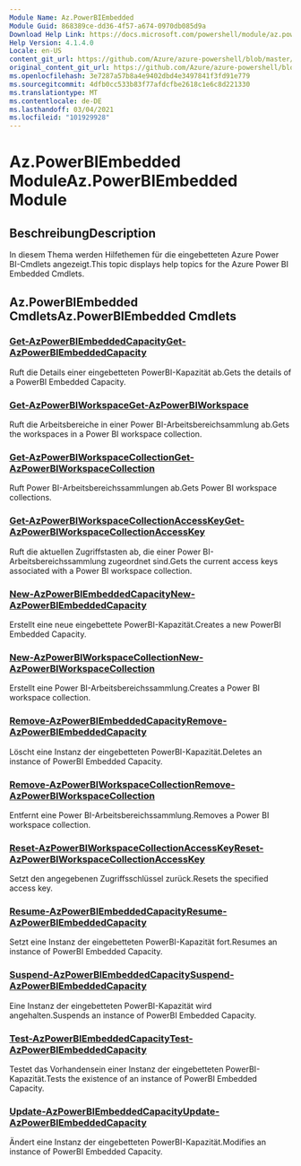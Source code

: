 ```yaml
---
Module Name: Az.PowerBIEmbedded
Module Guid: 868389ce-dd36-4f57-a674-0970db085d9a
Download Help Link: https://docs.microsoft.com/powershell/module/az.powerbiembedded
Help Version: 4.1.4.0
Locale: en-US
content_git_url: https://github.com/Azure/azure-powershell/blob/master/src/PowerBIEmbedded/PowerBIEmbedded/help/Az.PowerBIEmbedded.md
original_content_git_url: https://github.com/Azure/azure-powershell/blob/master/src/PowerBIEmbedded/PowerBIEmbedded/help/Az.PowerBIEmbedded.md
ms.openlocfilehash: 3e7287a57b8a4e9402dbd4e3497841f3fd91e779
ms.sourcegitcommit: 4dfb0cc533b83f77afdcfbe2618c1e6c8d221330
ms.translationtype: MT
ms.contentlocale: de-DE
ms.lasthandoff: 03/04/2021
ms.locfileid: "101929928"
---
```

# <span data-ttu-id="a21ce-101">Az.PowerBIEmbedded Module</span><span class="sxs-lookup"><span data-stu-id="a21ce-101">Az.PowerBIEmbedded Module</span></span>
## <span data-ttu-id="a21ce-102">Beschreibung</span><span class="sxs-lookup"><span data-stu-id="a21ce-102">Description</span></span>
<span data-ttu-id="a21ce-103">In diesem Thema werden Hilfethemen für die eingebetteten Azure Power BI-Cmdlets angezeigt.</span><span class="sxs-lookup"><span data-stu-id="a21ce-103">This topic displays help topics for the Azure Power BI Embedded Cmdlets.</span></span>

## <span data-ttu-id="a21ce-104">Az.PowerBIEmbedded Cmdlets</span><span class="sxs-lookup"><span data-stu-id="a21ce-104">Az.PowerBIEmbedded Cmdlets</span></span>
### [<span data-ttu-id="a21ce-105">Get-AzPowerBIEmbeddedCapacity</span><span class="sxs-lookup"><span data-stu-id="a21ce-105">Get-AzPowerBIEmbeddedCapacity</span></span>](Get-AzPowerBIEmbeddedCapacity.md)
<span data-ttu-id="a21ce-106">Ruft die Details einer eingebetteten PowerBI-Kapazität ab.</span><span class="sxs-lookup"><span data-stu-id="a21ce-106">Gets the details of a PowerBI Embedded Capacity.</span></span>

### [<span data-ttu-id="a21ce-107">Get-AzPowerBIWorkspace</span><span class="sxs-lookup"><span data-stu-id="a21ce-107">Get-AzPowerBIWorkspace</span></span>](Get-AzPowerBIWorkspace.md)
<span data-ttu-id="a21ce-108">Ruft die Arbeitsbereiche in einer Power BI-Arbeitsbereichsammlung ab.</span><span class="sxs-lookup"><span data-stu-id="a21ce-108">Gets the workspaces in a Power BI workspace collection.</span></span>

### [<span data-ttu-id="a21ce-109">Get-AzPowerBIWorkspaceCollection</span><span class="sxs-lookup"><span data-stu-id="a21ce-109">Get-AzPowerBIWorkspaceCollection</span></span>](Get-AzPowerBIWorkspaceCollection.md)
<span data-ttu-id="a21ce-110">Ruft Power BI-Arbeitsbereichssammlungen ab.</span><span class="sxs-lookup"><span data-stu-id="a21ce-110">Gets Power BI workspace collections.</span></span>

### [<span data-ttu-id="a21ce-111">Get-AzPowerBIWorkspaceCollectionAccessKey</span><span class="sxs-lookup"><span data-stu-id="a21ce-111">Get-AzPowerBIWorkspaceCollectionAccessKey</span></span>](Get-AzPowerBIWorkspaceCollectionAccessKey.md)
<span data-ttu-id="a21ce-112">Ruft die aktuellen Zugriffstasten ab, die einer Power BI-Arbeitsbereichssammlung zugeordnet sind.</span><span class="sxs-lookup"><span data-stu-id="a21ce-112">Gets the current access keys associated with a Power BI workspace collection.</span></span>

### [<span data-ttu-id="a21ce-113">New-AzPowerBIEmbeddedCapacity</span><span class="sxs-lookup"><span data-stu-id="a21ce-113">New-AzPowerBIEmbeddedCapacity</span></span>](New-AzPowerBIEmbeddedCapacity.md)
<span data-ttu-id="a21ce-114">Erstellt eine neue eingebettete PowerBI-Kapazität.</span><span class="sxs-lookup"><span data-stu-id="a21ce-114">Creates a new PowerBI Embedded Capacity.</span></span>

### [<span data-ttu-id="a21ce-115">New-AzPowerBIWorkspaceCollection</span><span class="sxs-lookup"><span data-stu-id="a21ce-115">New-AzPowerBIWorkspaceCollection</span></span>](New-AzPowerBIWorkspaceCollection.md)
<span data-ttu-id="a21ce-116">Erstellt eine Power BI-Arbeitsbereichssammlung.</span><span class="sxs-lookup"><span data-stu-id="a21ce-116">Creates a Power BI workspace collection.</span></span>

### [<span data-ttu-id="a21ce-117">Remove-AzPowerBIEmbeddedCapacity</span><span class="sxs-lookup"><span data-stu-id="a21ce-117">Remove-AzPowerBIEmbeddedCapacity</span></span>](Remove-AzPowerBIEmbeddedCapacity.md)
<span data-ttu-id="a21ce-118">Löscht eine Instanz der eingebetteten PowerBI-Kapazität.</span><span class="sxs-lookup"><span data-stu-id="a21ce-118">Deletes an instance of PowerBI Embedded Capacity.</span></span>

### [<span data-ttu-id="a21ce-119">Remove-AzPowerBIWorkspaceCollection</span><span class="sxs-lookup"><span data-stu-id="a21ce-119">Remove-AzPowerBIWorkspaceCollection</span></span>](Remove-AzPowerBIWorkspaceCollection.md)
<span data-ttu-id="a21ce-120">Entfernt eine Power BI-Arbeitsbereichssammlung.</span><span class="sxs-lookup"><span data-stu-id="a21ce-120">Removes a Power BI workspace collection.</span></span>

### [<span data-ttu-id="a21ce-121">Reset-AzPowerBIWorkspaceCollectionAccessKey</span><span class="sxs-lookup"><span data-stu-id="a21ce-121">Reset-AzPowerBIWorkspaceCollectionAccessKey</span></span>](Reset-AzPowerBIWorkspaceCollectionAccessKey.md)
<span data-ttu-id="a21ce-122">Setzt den angegebenen Zugriffsschlüssel zurück.</span><span class="sxs-lookup"><span data-stu-id="a21ce-122">Resets the specified access key.</span></span>

### [<span data-ttu-id="a21ce-123">Resume-AzPowerBIEmbeddedCapacity</span><span class="sxs-lookup"><span data-stu-id="a21ce-123">Resume-AzPowerBIEmbeddedCapacity</span></span>](Resume-AzPowerBIEmbeddedCapacity.md)
<span data-ttu-id="a21ce-124">Setzt eine Instanz der eingebetteten PowerBI-Kapazität fort.</span><span class="sxs-lookup"><span data-stu-id="a21ce-124">Resumes an instance of PowerBI Embedded Capacity.</span></span>

### [<span data-ttu-id="a21ce-125">Suspend-AzPowerBIEmbeddedCapacity</span><span class="sxs-lookup"><span data-stu-id="a21ce-125">Suspend-AzPowerBIEmbeddedCapacity</span></span>](Suspend-AzPowerBIEmbeddedCapacity.md)
<span data-ttu-id="a21ce-126">Eine Instanz der eingebetteten PowerBI-Kapazität wird angehalten.</span><span class="sxs-lookup"><span data-stu-id="a21ce-126">Suspends an instance of PowerBI Embedded Capacity.</span></span>

### [<span data-ttu-id="a21ce-127">Test-AzPowerBIEmbeddedCapacity</span><span class="sxs-lookup"><span data-stu-id="a21ce-127">Test-AzPowerBIEmbeddedCapacity</span></span>](Test-AzPowerBIEmbeddedCapacity.md)
<span data-ttu-id="a21ce-128">Testet das Vorhandensein einer Instanz der eingebetteten PowerBI-Kapazität.</span><span class="sxs-lookup"><span data-stu-id="a21ce-128">Tests the existence of an instance of PowerBI Embedded Capacity.</span></span>

### [<span data-ttu-id="a21ce-129">Update-AzPowerBIEmbeddedCapacity</span><span class="sxs-lookup"><span data-stu-id="a21ce-129">Update-AzPowerBIEmbeddedCapacity</span></span>](Update-AzPowerBIEmbeddedCapacity.md)
<span data-ttu-id="a21ce-130">Ändert eine Instanz der eingebetteten PowerBI-Kapazität.</span><span class="sxs-lookup"><span data-stu-id="a21ce-130">Modifies  an instance of PowerBI Embedded Capacity.</span></span>

